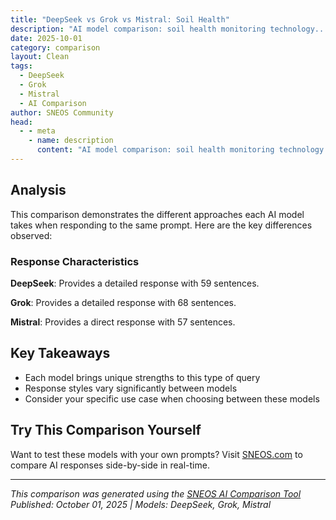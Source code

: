 ```yaml
---
title: "DeepSeek vs Grok vs Mistral: Soil Health"
description: "AI model comparison: soil health monitoring technology..."
date: 2025-10-01
category: comparison
layout: Clean
tags:
  - DeepSeek
  - Grok
  - Mistral
  - AI Comparison
author: SNEOS Community
head:
  - - meta
    - name: description
      content: "AI model comparison: soil health monitoring technology..."
---
```


<ChatComparison
  title="DeepSeek vs Grok vs Mistral: Soil Health"
  prompt="soil health monitoring technology"
  :responses='{
    "DeepSeek": "Of course. Here is a comprehensive overview of soil health monitoring technology, covering traditional methods, modern digital tools, and emerging innovations.\n\n### The Shift in Soil Health Monitoring\n\nTraditionally, soil health was assessed through **periodic manual sampling** sent to a lab for analysis (e.g., for pH, N-P-K, organic matter). While still the gold standard for accuracy, this method is slow, expensive, and provides only a snapshot in time.\n\nModern technology is revolutionizing this field by enabling **continuous, high-resolution, and data-driven** insights into soil conditions. The goal is to move from reactive to proactive management.\n\n---\n\n### Core Modern Technologies \u0026 Methods\n\n#### 1. Proximal Sensing (In-Field)\n\nThese sensors are placed directly in or on the soil.\n\n*   **Electromagnetic (EM) Sensors:** Measure soil electrical conductivity, which correlates with texture, moisture, and salinity. Often mounted on an ATV to create detailed maps of a field.\n*   **Optical Sensors:** Use visible and near-infrared (Vis-NIR) light to estimate organic matter, moisture, and clay content. They can be mounted on tractors for real-time mapping during other operations.\n*   **Dielectric Sensors:** The most common for **soil moisture**. They measure the soil\u0027s ability to store an electrical charge (which water does very well). Examples include:\n    *   **Time Domain Reflectometry (TDR)**\n    *   **Frequency Domain Reflectometry (FDR)**\n    *   **Capacitance Sensors**\n*   **Electrochemical Sensors:** Provide real-time data on key soil nutrients (e.g., Nitrate, Potassium, pH). These are becoming more robust and affordable, allowing for continuous monitoring at a single point.\n\n#### 2. Remote Sensing (From a Distance)\n\n*   **Satellites (e.g., Sentinel-2, Landsat):** Provide multispectral imagery to assess vegetation health (NDVI), which is a strong indicator of soil conditions. They can monitor large areas but are affected by cloud cover.\n*   **Drones (UAVs):** Offer higher-resolution imagery than satellites. They can carry various sensors (multispectral, hyperspectral, thermal) to detect plant stress, variability in organic matter, and moisture deficits with centimeter-level accuracy.\n\n#### 3. Laboratory \u0026 Genomics\n\n*   **Advanced Lab Analysis:** Beyond basic chemistry, labs now offer tests for **soil respiration** (a key indicator of microbial activity) and **potentially mineralizable nitrogen**.\n*   **Soil Metagenomics:** This cutting-edge technology sequences the DNA of all microorganisms in a soil sample. It provides a complete picture of the **soil microbiome**, identifying the types and functions of bacteria and fungi present. This is the ultimate deep dive into biological soil health.\n\n#### 4. Robotics and Automation\n\n*   **AgBots:** Autonomous robots are being developed to traverse fields, taking soil samples at predefined points or using onboard sensors to create high-density maps. This reduces labor and increases data consistency.\n\n#### 5. IoT and Data Integration Platforms\n\nThis is the \u0022brain\u0022 that brings everything together.\n\n*   **Wireless Sensor Networks:** In-field sensors (moisture, temperature, nutrients) transmit data continuously to a cloud platform via cellular or LoRaWAN networks.\n*   **Farm Management Software (FMS):** Platforms like John Deere Operations Center, Farmlogs, or Trimble Ag Software integrate sensor data, satellite imagery, weather data, and machine data.\n*   **Data Analytics \u0026 AI:** Advanced algorithms and machine learning models process this vast amount of data to:\n    *   Create precise **variable rate application** maps for irrigation and fertilizer.\n    *   Predict crop water needs and **forecast yield**.\n    *   Identify areas of compaction or disease risk.\n\n---\n\n### Key Parameters Measured by Technology\n\n| Parameter | Traditional Method | Modern Tech Solutions |\n| :--- | :--- | :--- |\n| **Moisture** | Feel \u0026 appearance, Gravimetric (lab) | **Dielectric Sensors, FDR/TDR, Satellite/Drone Imagery** |\n| **Nutrients (N-P-K)** | Wet Chemistry (lab) | **Electrochemical Sensors, Optical/EM Sensing (estimates), Satellite Imagery (indirect)** |\n| **pH** | pH Test Strip / Lab | **Electrochemical Sensors, Optical Sensing (estimation)** |\n| **Organic Matter** | Loss-on-Ignition (lab) | **Optical (Vis-NIR) Sensors, Satellite/Drone Imagery (estimation)** |\n| **Biology** | Plate Count (limited) | **Soil Respiration Sensors, Metagenomic Sequencing** |\n| **Texture** | Hydrometer (lab) | **EM Sensors (estimation)** |\n\n---\n\n### Benefits of Advanced Soil Health Monitoring\n\n1.  **Increased Efficiency:** Apply water and fertilizer only where and when needed, reducing waste and cost.\n2.  **Enhanced Yields:** Optimizing soil conditions directly improves crop health and productivity.\n3.  **Environmental Protection:** Minimizes nutrient runoff into waterways and reduces greenhouse gas emissions from over-fertilization.\n4.  **Improved Resilience:** Healthy soil with good organic matter and biology is better at retaining water and resisting erosion and disease.\n5.  **Data-Driven Decisions:** Moves farming from intuition-based to a precise science.\n\n---\n\n### Challenges and Future Directions\n\n*   **Cost:** Initial investment in sensors and platforms can be high for individual farmers.\n*   **Data Interpretation:** The sheer volume of data can be overwhelming without clear, actionable insights.\n*   **Calibration and Accuracy:** Sensor data often needs to be calibrated with local lab results for high accuracy.\n*   **Integration:** Making different systems from different manufacturers work together seamlessly remains a challenge.\n\n**The Future is in Integration and AI:**\nThe next wave will involve even more sophisticated AI models that fuse soil sensor data, weather forecasts, plant-level data, and genetic information to provide holistic management recommendations. The concept of a \u0022digital twin\u0022 for a field\u2014a virtual model that can be used to simulate outcomes of different management decisions\u2014is on the horizon.\n\nIn summary, soil health monitoring technology is evolving from a simple soil test into a complex, continuous feedback loop, empowering landowners and farmers to be true stewards of their land.",
    "Grok": "Soil health monitoring technology refers to tools, devices, and systems designed to assess and analyze the condition of soil in terms of its physical, chemical, and biological properties. These technologies are critical for sustainable agriculture, environmental conservation, and land management, as they help farmers, researchers, and policymakers make informed decisions to improve soil quality, optimize crop yields, and minimize environmental impact.\n\nHere\u2019s an overview of soil health monitoring technologies, their types, benefits, and applications:\n\n---\n\n### **1. Types of Soil Health Monitoring Technologies**\n\n#### **a. Sensors and IoT Devices**\n- **Soil Moisture Sensors**: Measure the water content in the soil to help optimize irrigation and prevent waterlogging or drought stress.\n- **Nutrient Sensors**: Detect levels of essential nutrients like nitrogen (N), phosphorus (P), and potassium (K) in real-time.\n- **pH Sensors**: Monitor soil acidity or alkalinity, which affects nutrient availability and plant growth.\n- **Temperature Sensors**: Assess soil temperature, which impacts microbial activity and plant growth.\n- **IoT Integration**: Internet of Things (IoT) platforms connect sensors to cloud-based systems for real-time data collection, analysis, and remote monitoring.\n\n#### **b. Soil Testing Kits and Portable Devices**\n- **Field Testing Kits**: Allow farmers to conduct on-site tests for pH, nutrient content, and organic matter using chemical reagents or colorimetric methods.\n- **Portable Spectrometers**: Use near-infrared (NIR) or mid-infrared (MIR) spectroscopy to analyze soil composition and organic matter content quickly.\n\n#### **c. Remote Sensing and Satellite Imagery**\n- **Drones and UAVs**: Capture high-resolution images and data on soil moisture, vegetation health, and erosion patterns.\n- **Satellite Imagery**: Provides large-scale insights into soil health, land use, and moisture levels using multispectral and hyperspectral imaging.\n- **GIS Mapping**: Geographic Information Systems integrate soil data with spatial information to create detailed soil health maps.\n\n#### **d. Laboratory-Based Analysis**\n- **Advanced Soil Testing**: Lab-based methods analyze soil samples for detailed parameters like microbial activity, organic carbon content, and heavy metal contamination.\n- **DNA Sequencing**: Identifies microbial diversity in soil to assess biological health and ecosystem functioning.\n\n#### **e. AI and Machine Learning**\n- **Data Analytics**: AI algorithms process data from sensors, satellites, and other sources to predict soil health trends, recommend fertilizers, and suggest crop rotation.\n- **Predictive Models**: Machine learning models forecast soil degradation risks and help with long-term planning for soil conservation.\n\n#### **f. Automated Sampling Tools**\n- **Robotic Soil Samplers**: Automate the collection of soil samples at different depths and locations for consistent and representative data.\n- **GPS-Enabled Tools**: Geotag soil samples to map variations in soil health across large areas.\n\n---\n\n### **2. Key Parameters Monitored**\nSoil health monitoring technologies focus on several critical parameters:\n- **Physical Properties**: Soil texture, structure, compaction, porosity, and water-holding capacity.\n- **Chemical Properties**: pH, electrical conductivity (EC), nutrient levels (N, P, K), organic matter, and presence of contaminants (e.g., heavy metals).\n- **Biological Properties**: Microbial activity, earthworm populations, and biodiversity.\n\n---\n\n### **3. Benefits of Soil Health Monitoring Technology**\n- **Improved Agricultural Productivity**: Optimizes fertilizer use, irrigation, and crop selection based on soil conditions, leading to higher yields.\n- **Sustainability**: Reduces overuse of chemicals and water, minimizing environmental degradation and promoting sustainable farming practices.\n- **Cost Efficiency**: Saves resources by providing precise data for targeted interventions (e.g., applying fertilizers only where needed).\n- **Early Detection**: Identifies issues like nutrient deficiencies, soil erosion, or contamination before they become severe.\n- **Data-Driven Decisions**: Provides actionable insights for farmers and policymakers through real-time monitoring and predictive analytics.\n- **Climate Resilience**: Helps adapt to changing environmental conditions by monitoring soil health trends over time.\n\n---\n\n### **4. Applications**\n- **Precision Agriculture**: Tailors farming practices to specific soil conditions for maximum efficiency.\n- **Environmental Monitoring**: Tracks soil degradation, desertification, and pollution in natural ecosystems.\n- **Land Restoration**: Guides reclamation efforts for degraded or contaminated land.\n- **Research and Development**: Supports studies on soil health, crop-soil interactions, and climate change impacts.\n- **Policy and Planning**: Informs government programs for soil conservation and sustainable land use.\n\n---\n\n### **5. Challenges**\n- **Cost**: Advanced technologies like drones, IoT systems, and AI platforms can be expensive for small-scale farmers.\n- **Accessibility**: Limited access to technology and training in rural or developing regions.\n- **Data Interpretation**: Requires expertise to analyze complex data and translate it into actionable insights.\n- **Integration**: Combining data from multiple sources (sensors, satellites, etc.) into a unified system can be challenging.\n- **Calibration and Accuracy**: Sensors and devices need regular calibration to ensure reliable results.\n\n---\n\n### **6. Emerging Trends**\n- **Affordable Sensor Technology**: Development of low-cost, user-friendly sensors for smallholder farmers.\n- **Blockchain for Data Transparency**: Ensures traceability and reliability of soil health data in agricultural supply chains.\n- **Integration with Smart Farming Systems**: Combining soil health monitoring with automated machinery for tasks like planting and fertilizing.\n- **Citizen Science Platforms**: Engaging farmers and communities in soil health monitoring through mobile apps and crowdsourced data.\n- **Focus on Soil Carbon Sequestration**: Monitoring soil organic carbon to support climate change mitigation efforts.\n\n---\n\n### **7. Examples of Soil Health Monitoring Tools and Companies**\n- **Soil Sensors**: Companies like CropX, Arable, and Decagon Devices offer IoT-based soil monitoring solutions.\n- **Portable Soil Analyzers**: Tools like the SoilDoc kit or handheld NIR spectrometers from companies like AgroCares.\n- **Satellite and Drone Services**: Providers like Planet Labs, Sentera, and PrecisionHawk offer remote sensing for soil health.\n- **Software Platforms**: Apps like Soil Health App or platforms like FarmLogs integrate soil data with farm management tools.\n\n---\n\n### **Conclusion**\nSoil health monitoring technology is revolutionizing agriculture and environmental management by providing precise, real-time insights into soil conditions. As technology becomes more affordable and accessible, it has the potential to empower farmers globally, promote sustainable practices, and address challenges like food security and climate change. However, addressing barriers like cost, training, and data integration will be crucial for widespread adoption. If you\u2019re interested in a specific technology or application, let me know, and I can dive deeper!",
    "Mistral": "Soil health monitoring technology is crucial for sustainable agriculture, environmental management, and ensuring food security. Various technologies and methods are used to assess and monitor soil health. Here are some key technologies and approaches:\n\n### 1. **Soil Sensors**\n   - **Moisture Sensors:** Measure soil moisture levels to optimize irrigation.\n   - **Nutrient Sensors:** Detect levels of essential nutrients like nitrogen, phosphorus, and potassium.\n   - **pH Sensors:** Monitor soil acidity or alkalinity.\n   - **Electrical Conductivity Sensors:** Assess soil salinity and fertility.\n\n### 2. **Remote Sensing**\n   - **Satellite Imagery:** Provides large-scale data on soil properties, vegetation health, and land use changes.\n   - **Drones:** Equipped with multispectral and hyperspectral cameras to capture detailed soil and crop data.\n   - **Aerial Photography:** Used for mapping soil types and monitoring soil erosion.\n\n### 3. **Soil Sampling and Analysis**\n   - **Laboratory Analysis:** Traditional methods involve collecting soil samples and analyzing them in a lab for nutrient content, organic matter, pH, and other parameters.\n   - **Field Kits:** Portable kits for on-site testing of soil properties.\n\n### 4. **Geographic Information Systems (GIS)**\n   - **Mapping:** Create detailed maps of soil properties, land use, and topography.\n   - **Spatial Analysis:** Analyze spatial patterns and trends in soil health.\n\n### 5. **Internet of Things (IoT)**\n   - **Wireless Sensor Networks:** Deploy a network of sensors to collect real-time data on soil conditions.\n   - **Data Transmission:** Use IoT devices to transmit data to cloud platforms for analysis and monitoring.\n\n### 6. **Machine Learning and AI**\n   - **Predictive Analytics:** Use historical data and machine learning algorithms to predict future soil health trends.\n   - **Data Integration:** Combine data from various sources to provide comprehensive soil health assessments.\n\n### 7. **Soil Health Cards**\n   - **Government Initiatives:** Programs like the Soil Health Card scheme in India provide farmers with detailed reports on soil nutrient status and recommendations for fertilizer use.\n\n### 8. **Biological Indicators**\n   - **Microbial Analysis:** Assess the diversity and activity of soil microorganisms.\n   - **Earthworm Counts:** Indicate soil health and organic matter content.\n\n### 9. **Crop Monitoring**\n   - **Yield Mapping:** Use GPS and yield monitors to map crop yields and correlate them with soil health.\n   - **Crop Health Sensors:** Monitor plant health indicators like chlorophyll content and leaf temperature.\n\n### 10. **Soil Erosion Monitoring**\n   - **Erosion Pins:** Measure soil loss over time.\n   - **Runoff Sampling:** Analyze runoff water for sediment and nutrient content.\n\n### 11. **Soil Organic Matter (SOM) Analysis**\n   - **Loss on Ignition (LOI):** Measure the amount of organic matter by burning soil samples.\n   - **Wet Oxidation:** Use chemical methods to determine organic matter content.\n\n### 12. **Soil Compaction Measurement**\n   - **Penetrometers:** Measure soil resistance to penetration, indicating compaction levels.\n   - **Soil Bulk Density:** Determine the weight of soil per unit volume.\n\n### 13. **Soil Respiration**\n   - **CO2 Flux Measurement:** Assess soil respiration rates to understand microbial activity and carbon cycling.\n\n### 14. **Soil Texture Analysis**\n   - **Particle Size Distribution:** Determine the proportion of sand, silt, and clay in soil.\n\n### 15. **Soil Enzyme Activity**\n   - **Enzyme Assays:** Measure the activity of key enzymes involved in nutrient cycling.\n\n### 16. **Soil DNA Analysis**\n   - **Metagenomics:** Study the genetic material of soil microorganisms to understand soil biodiversity and function.\n\n### 17. **Soil Health Apps**\n   - **Mobile Applications:** Provide farmers with easy access to soil health data, recommendations, and management practices.\n\n### 18. **Soil Health Indexes**\n   - **Composite Indexes:** Combine multiple soil health indicators into a single score for easier interpretation.\n\n### 19. **Soil Health Workshops and Training**\n   - **Educational Programs:** Train farmers and agricultural professionals on best practices for soil health management.\n\n### 20. **Soil Health Research**\n   - **Scientific Studies:** Conduct research to develop new methods and technologies for soil health monitoring and management.\n\nBy integrating these technologies and approaches, stakeholders can gain a comprehensive understanding of soil health, leading to more sustainable and productive agricultural practices."
  }'
  published-date="16:27"
/>

## Analysis

This comparison demonstrates the different approaches each AI model takes when responding to the same prompt. Here are the key differences observed:

### Response Characteristics

**DeepSeek**: Provides a detailed response with 59 sentences. 

**Grok**: Provides a detailed response with 68 sentences. 

**Mistral**: Provides a direct response with 57 sentences. 

## Key Takeaways

- Each model brings unique strengths to this type of query
- Response styles vary significantly between models
- Consider your specific use case when choosing between these models

## Try This Comparison Yourself

Want to test these models with your own prompts? Visit [SNEOS.com](https://sneos.com) to compare AI responses side-by-side in real-time.

---

*This comparison was generated using the [SNEOS AI Comparison Tool](https://sneos.com)*
*Published: October 01, 2025 | Models: DeepSeek, Grok, Mistral*
